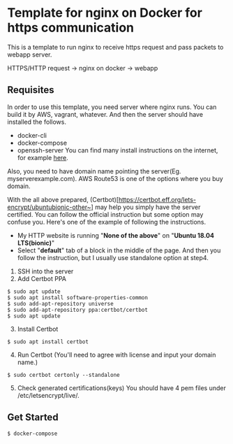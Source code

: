 # Template for nginx on Docker for https communication
This is a template to run nginx to receive https request and pass packets to webapp server.<br>

HTTPS/HTTP request -> nginx on docker -> webapp

## Requisites
In order to use this template, you need server where nginx runs. You can build it by AWS, vagrant, whatever. And then the server should have installed the follows.
* docker-cli
* docker-compose
* openssh-server
You can find many install instructions on the internet, for example [here](https://www.digitalocean.com/community/tutorials/how-to-install-and-use-docker-on-ubuntu-18-04).<br>

Also, you need to have domain name pointing the server(Eg. myserverexample.com). AWS Route53 is one of the options where you buy domain.<br>

With the all above prepared, (Certbot)[https://certbot.eff.org/lets-encrypt/ubuntubionic-other~] may help you simply have the server certified. You can follow the official instruction but some option may confuse you. Here's one of the example of following the instructions.

* My HTTP website is running "**None of the above**" on "**Ubuntu 18.04 LTS(bionic)**"
* Select "**default**" tab of a block in the middle of the page.
And then you follow the instruction, but I usually use standalone option at step4.
1. SSH into the server
2. Add Certbot PPA
```
$ sudo apt update
$ sudo apt install software-properties-common
$ sudo add-apt-repository universe
$ sudo add-apt-repository ppa:certbot/certbot
$ sudo apt update
```
3. Install Certbot
```
$ sudo apt install certbot
```
4. Run Certbot (You'll need to agree with license and input your domain name.)
```
$ sudo certbot certonly --standalone
```
5. Check generated certifications(keys)
You should have 4 pem files under /etc/letsencrypt/live/<domain-name>.

## Get Started
```
$ docker-compose 
```
